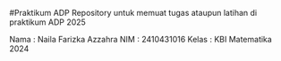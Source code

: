 #Praktikum ADP
Repository untuk memuat tugas ataupun latihan di praktikum ADP 2025

Nama : Naila Farizka Azzahra
NIM : 2410431016
Kelas : KBI Matematika 2024
